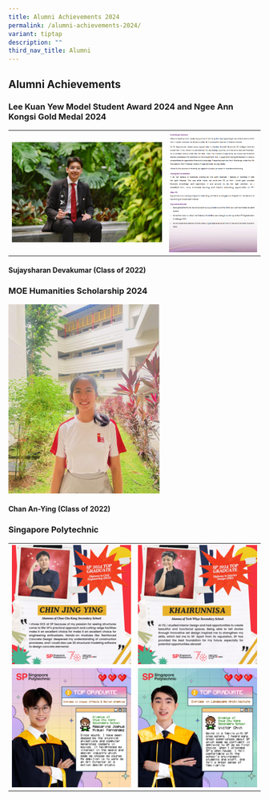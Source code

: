 ```yaml
---
title: Alumni Achievements 2024
permalink: /alumni-achievements-2024/
variant: tiptap
description: ""
third_nav_title: Alumni
---
```

<h2><strong>Alumni Achievements</strong></h2>
<h3><strong>Lee Kuan Yew Model Student Award 2024 and Ngee Ann Kongsi Gold Medal 2024</strong></h3>
<table style="minWidth: 50px">
<colgroup>
<col>
<col>
</colgroup>
<tbody>
<tr>
<th rowspan="1" colspan="1">
<div class="isomer-image-wrapper">
<img style="width: 100%;" height="auto" width="100%" alt="" src="/images/ac49f49dcde3c7150ed43606d048c5ce34e7527d03aadea66f72a3c1c1fb8f5f.jpg">
</div>
</th>
<th rowspan="1" colspan="1">
<div class="isomer-image-wrapper">
<img style="width: 100%" height="auto" width="100%" alt="" src="/images/Screenshot_2025_08_28_235038.png">
</div>
</th>
</tr>
</tbody>
</table>
<h4><strong>Sujaysharan Devakumar (Class of 2022)</strong></h4>
<h3><strong>MOE Humanities Scholarship 2024</strong></h3>
<div class="isomer-image-wrapper">
<img style="width: 60%;" height="auto" width="100%" alt="" src="/images/Chan_An_Ying_NJC_MOE_Humanities_Scholarship.jpg">
</div>
<h4><strong>Chan An-Ying (Class of 2022)</strong></h4>
<h3><strong>Singapore Polytechnic</strong></h3>
<table style="minWidth: 50px">
<colgroup>
<col>
<col>
</colgroup>
<tbody>
<tr>
<th rowspan="1" colspan="1">
<div class="isomer-image-wrapper">
<img style="width: 100%" height="auto" width="100%" alt="" src="/images/Chua_Chu_Kang_Secondary_School_Chin_Jing_Ying_DCE.png">
</div>
</th>
<th rowspan="1" colspan="1">
<div class="isomer-image-wrapper">
<img style="width: 100%" height="auto" width="100%" alt="" src="/images/Teck_Whye_Secondary_School_Khairunnisa_DID.png">
</div>
</th>
</tr>
<tr>
<td rowspan="1" colspan="1">
<div class="isomer-image-wrapper">
<img style="width: 100%" height="auto" width="100%" alt="" src="/images/MAD_DVEMG_Joshua.jpg">
</div>
</td>
<td rowspan="1" colspan="1">
<div class="isomer-image-wrapper">
<img style="width: 100%" height="auto" width="100%" alt="" src="/images/ABE_DLA_Victor_Chin.jpg">
</div>
</td>
</tr>
</tbody>
</table>
<h3></h3>
<p></p>
<p></p>